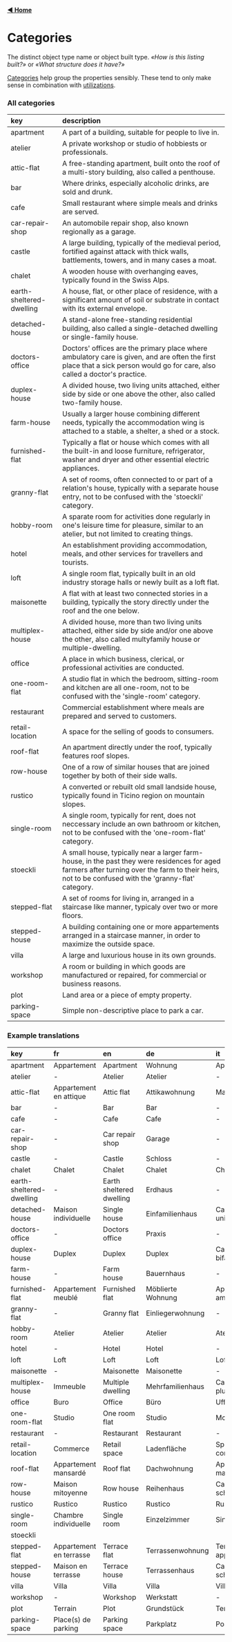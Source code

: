 [**◀ Home**](index.md)

# Categories

The distinct object type name or object built type. _«How is this listing built?»_ or _«What structure does it have?»_

[Categories](https://swissrets.ch/docs/noNamespace/simpleType/categories.html) help group the properties sensibly. These tend to only make sense in combination with [utilizations](./Utilizations).

### All categories

key | description
:--- | :---
apartment | A part of a building, suitable for people to live in.
atelier | A private workshop or studio of hobbiests or professionals.
attic-flat | A free-standing apartment, built onto the roof of a multi-story building, also called a penthouse.
bar | Where drinks, especially alcoholic drinks, are sold and drunk.
cafe | Small restaurant where simple meals and drinks are served.
car-repair-shop | An automobile repair shop, also known regionally as a garage.
castle | A large building, typically of the medieval period, fortified against attack with thick walls, battlements, towers, and in many cases a moat.
chalet | A wooden house with overhanging eaves, typically found in the Swiss Alps.
earth-sheltered-dwelling | A house, flat, or other place of residence, with a significant amount of soil or substrate in contact with its external envelope.
detached-house | A stand-alone free-standing residential building, also called a single-detached dwelling or single-family house.
doctors-office | Doctors' offices are the primary place where ambulatory care is given, and are often the first place that a sick person would go for care, also called a doctor's practice.
duplex-house | A divided house, two living units attached, either side by side or one above the other, also called two-family house.
farm-house | Usually a larger house combining different needs, typically the accommodation wing is attached to a stable, a shelter, a shed or a stock.
furnished-flat | Typically a flat or house which comes with all the built-in and loose furniture, refrigerator, washer and dryer and other essential electric appliances.
granny-flat | A set of rooms, often connected to or part of a relation's house, typically with a separate house entry, not to be confused with the 'stoeckli' category.
hobby-room | A sparate room for activities done regularly in one's leisure time for pleasure, similar to an atelier, but not limited to creating things.
hotel | An establishment providing accommodation, meals, and other services for travellers and tourists.
loft | A single room flat, typically built in an old industry storage halls or newly built as a loft flat.
maisonette | A flat with at least two connected stories in a building, typically the story directly under the roof and the one below.
multiplex-house | A divided house, more than two living units attached, either side by side and/or one above the other, also called multyfamily house or multiple-dwelling.
office | A place in which business, clerical, or professional activities are conducted.
one-room-flat | A studio flat in which the bedroom, sitting-room and kitchen are all one-room, not to be confused with the 'single-room' category.
restaurant | Commercial establishment where meals are prepared and served to customers.
retail-location | A space for the selling of goods to consumers.
roof-flat | An apartment directly under the roof, typically features roof slopes.
row-house | One of a row of similar houses that are joined together by both of their side walls.
rustico | A converted or rebuilt old small landside house, typically found in Ticino region on mountain slopes.
single-room | A single room, typically for rent, does not neccessary include an own bathroom or kitchen, not to be confused with the 'one-room-flat' category.
stoeckli | A small house, typically near a larger farm-house, in the past they were residences for aged farmers after turning over the farm to their heirs, not to be confused with the 'granny-flat' category.
stepped-flat | A set of rooms for living in, arranged in a staircase like manner, typicaly over two or more floors.
stepped-house | A building containing one or more appartements arranged in a staircase manner, in order to maximize the outside space.
villa | A large and luxurious house in its own grounds.
workshop | A room or building in which goods are manufactured or repaired, for commercial or business reasons.
plot | Land area or a piece of empty property.
parking-space | Simple non-descriptive place to park a car.

### Example translations

key | fr | en | de | it
:--- | :--- | :--- | :--- | :---
apartment | Appartement | Apartment | Wohnung | Appartamento
atelier | - | Atelier | Atelier | -
attic-flat | Appartement en attique | Attic flat | Attikawohnung | Mansarda
bar | - | Bar | Bar | -
cafe | - | Cafe | Cafe | -
car-repair-shop | - | Car repair shop | Garage | -
castle | - | Castle | Schloss | -
chalet | Chalet | Chalet | Chalet | Chalet
earth-sheltered-dwelling | - | Earth sheltered dwelling | Erdhaus | -
detached-house | Maison individuelle | Single house | Einfamilienhaus | Casa unifamiliare
doctors-office | - | Doctors office | Praxis | -
duplex-house | Duplex | Duplex | Duplex | Casa bifamiliare
farm-house | - | Farm house | Bauernhaus | -
furnished-flat | Appartement meublé | Furnished flat | Möblierte Wohnung | Appartamento ammobiliato
granny-flat | - | Granny flat | Einliegerwohnung | -
hobby-room | Atelier | Atelier | Atelier | Atelier
hotel | - | Hotel | Hotel | -
loft | Loft | Loft | Loft | Loft
maisonette | - | Maisonette | Maisonette | -
multiplex-house | Immeuble | Multiple dwelling | Mehrfamilienhaus | Casa plurifamiliare
office | Buro | Office | Büro | Ufficio
one-room-flat | Studio | One room flat | Studio | Monolocale
restaurant | - | Restaurant | Restaurant | -
retail-location | Commerce | Retail space | Ladenfläche | Spazio commerciale
roof-flat | Appartement mansardé | Roof flat | Dachwohnung | Appartamento mansardato
row-house | Maison mitoyenne | Row house | Reihenhaus | Casa a schiera
rustico | Rustico | Rustico | Rustico | Rustico
single-room | Chambre individuelle | Single room | Einzelzimmer | Singola
stoeckli | | | |
stepped-flat | Appartement en terrasse | Terrace flat | Terrassenwohnung | Terrazza appartamento
stepped-house | Maison en terrasse | Terrace house | Terrassenhaus | Casa a schiera
villa | Villa | Villa | Villa | Villa
workshop | - | Workshop | Werkstatt | -
plot | Terrain | Plot | Grundstück | Terreno
parking-space | Place(s) de parking | Parking space | Parkplatz | Posteggio
